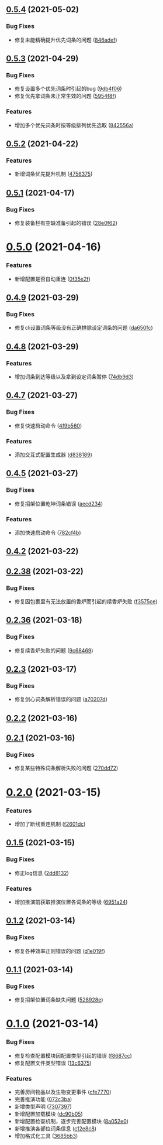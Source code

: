 ## [0.5.4](https://github.com/wsmud/deduce/compare/v0.5.3...v0.5.4) (2021-05-02)


### Bug Fixes

* 修复未能精确提升优先词条的问题 ([846adef](https://github.com/wsmud/deduce/commit/846adef735258bf6a72ba1d65614af073ad80b56))



## [0.5.3](https://github.com/wsmud/deduce/compare/v0.5.2...v0.5.3) (2021-04-29)


### Bug Fixes

* 修复设置多个优先词条时引起的bug ([9db4f06](https://github.com/wsmud/deduce/commit/9db4f066c8b6b4c7d44014c0e795d68a4b95c22c))
* 修复优先拿词条未正常生效的问题 ([5954f8f](https://github.com/wsmud/deduce/commit/5954f8fb99322cfe4c81d0977f9d81bcbb133ce5))


### Features

* 增加多个优先词条时按等级排列优先选取 ([842556a](https://github.com/wsmud/deduce/commit/842556a5e4c3e62a311e3a5b7ccb8db6c4000a8e))



## [0.5.2](https://github.com/wsmud/deduce/compare/v0.5.1...v0.5.2) (2021-04-22)


### Features

* 新增词条优先提升机制 ([4756375](https://github.com/wsmud/deduce/commit/4756375812382365c1aaaf981a0059d1aeed6830))



## [0.5.1](https://github.com/wsmud/deduce/compare/v0.5.0...v0.5.1) (2021-04-17)


### Bug Fixes

* 修复装备栏有空缺准备引起的错误 ([28e0f62](https://github.com/wsmud/deduce/commit/28e0f628991231fe1b546d456f7f9f9c4dcb2571))



# [0.5.0](https://github.com/wsmud/deduce/compare/v0.4.9...v0.5.0) (2021-04-16)


### Features

* 新增配置是否自动重连 ([0f35e2f](https://github.com/wsmud/deduce/commit/0f35e2fbe5299e16a9089847a19789a12b18b392))



## [0.4.9](https://github.com/wsmud/deduce/compare/v0.4.8...v0.4.9) (2021-03-29)


### Bug Fixes

* 修复cli设置词条等级没有正确排除设定词条的问题 ([da650fc](https://github.com/wsmud/deduce/commit/da650fccaf1c10a8449fa84a86fa5cd892f1554c))



## [0.4.8](https://github.com/wsmud/deduce/compare/v0.4.7...v0.4.8) (2021-03-29)


### Features

* 增加词条到达等级以及拿到设定词条暂停 ([74db9d3](https://github.com/wsmud/deduce/commit/74db9d36f9780949ef70740e4a6777ba18751882))



## [0.4.7](https://github.com/wsmud/deduce/compare/v0.4.6...v0.4.7) (2021-03-27)


### Bug Fixes

* 修复快速启动命令 ([4f9b560](https://github.com/wsmud/deduce/commit/4f9b560ce462adaa612e62862136d358c5084f40))


### Features

* 添加交互式配置生成器 ([d838189](https://github.com/wsmud/deduce/commit/d8381895f6cfb7b05aee9dc9fd3b544a93eba68a))



## [0.4.5](https://github.com/wsmud/deduce/compare/v0.4.2...v0.4.5) (2021-03-27)


### Bug Fixes

* 修复招架位置乾坤词条错误 ([aecd234](https://github.com/wsmud/deduce/commit/aecd234902c8f21cfb6bc2b8b045089bc4fdcea8))


### Features

* 添加快速启动命令 ([782cf4b](https://github.com/wsmud/deduce/commit/782cf4b33534f6d2216758c868457b82106fcbc0))



## [0.4.2](https://github.com/wsmud/deduce/compare/v0.2.38...v0.4.2) (2021-03-22)



## [0.2.38](https://github.com/wsmud/deduce/compare/v0.2.36...v0.2.38) (2021-03-22)


### Bug Fixes

* 修复因包裹里有无法放置的香炉而引起的续香炉失败 ([f3575ce](https://github.com/wsmud/deduce/commit/f3575ce86e4cc8389d6a246df913746b17809145))



## [0.2.36](https://github.com/wsmud/deduce/compare/v0.2.3...v0.2.36) (2021-03-18)


### Bug Fixes

* 修复续香炉失败的问题 ([9c68469](https://github.com/wsmud/deduce/commit/9c68469da632579981e5a987ebf32068227a3f3a))



## [0.2.3](https://github.com/wsmud/deduce/compare/v0.2.2...v0.2.3) (2021-03-17)


### Bug Fixes

* 修复剑心词条解析错误的问题 ([a70207d](https://github.com/wsmud/deduce/commit/a70207d2bcf5542bff88e1eae5bcb3e99f2c0fdf))



## [0.2.2](https://github.com/wsmud/deduce/compare/v0.2.1...v0.2.2) (2021-03-16)



## [0.2.1](https://github.com/wsmud/deduce/compare/v0.2.0...v0.2.1) (2021-03-16)


### Bug Fixes

* 修复某些特殊词条解析失败的问题 ([270dd72](https://github.com/wsmud/deduce/commit/270dd729b8b8f5989a9b498e20f8cd04506fdeae))



# [0.2.0](https://github.com/wsmud/deduce/compare/v0.1.5...v0.2.0) (2021-03-15)


### Features

* 增加了断线重连机制 ([f2601dc](https://github.com/wsmud/deduce/commit/f2601dce6c08fcfd4f5bd610357c54c4ace277f6))



## [0.1.5](https://github.com/wsmud/deduce/compare/v0.1.2...v0.1.5) (2021-03-15)


### Bug Fixes

* 修正log信息 ([2dd8132](https://github.com/wsmud/deduce/commit/2dd81328c42c5a511b7e3359e6aeb5a68a04a34e))


### Features

* 增加推演前获取推演位置各词条的等级 ([6951a24](https://github.com/wsmud/deduce/commit/6951a2437d62d64fee269b787a80d3cab2ebaa9f))



## [0.1.2](https://github.com/wsmud/deduce/compare/v0.1.1...v0.1.2) (2021-03-14)


### Bug Fixes

* 修复各种效率正则错误的问题 ([d1e019f](https://github.com/wsmud/deduce/commit/d1e019ff1955fce1b2e58398352dbe873b45e32a))



## [0.1.1](https://github.com/wsmud/deduce/compare/v0.1.0...v0.1.1) (2021-03-14)


### Bug Fixes

* 修复招架位置词条缺失问题 ([528928e](https://github.com/wsmud/deduce/commit/528928e5ca9d39bddc4e7b062deb30bfa339fd67))



# [0.1.0](https://github.com/wsmud/deduce/compare/dc90b053c555ca63bf914ec1fa71e6d5980cc41e...v0.1.0) (2021-03-14)


### Bug Fixes

* 修复检查配置模块因配置类型引起的错误 ([f8687cc](https://github.com/wsmud/deduce/commit/f8687ccd50e2ecaea5ecf15e91090f42bf38d845))
* 修复配置文件类型错误 ([13c6375](https://github.com/wsmud/deduce/commit/13c6375df30548be4e16c6f09ed985ba61b725b9))


### Features

* 完善房间物品以及生物变更事件 ([cfe7770](https://github.com/wsmud/deduce/commit/cfe77701434c2877c5243938e4fe6dfecf3ebdd5))
* 完善推演功能 ([072c3ba](https://github.com/wsmud/deduce/commit/072c3ba017f808bd2eeb1a7da750c53cdc7e7164))
* 新增类型声明 ([7307397](https://github.com/wsmud/deduce/commit/730739795568ecfa18c8281d6671048bfcc6eaa1))
* 新增配置加载模块 ([dc90b05](https://github.com/wsmud/deduce/commit/dc90b053c555ca63bf914ec1fa71e6d5980cc41e))
* 新增配置检查机制，逐步完善配置模块 ([8a052e0](https://github.com/wsmud/deduce/commit/8a052e0aecb1159e3ba9bed5b21821b2b9a78501))
* 新增推演各部位词条信息 ([c12e8c8](https://github.com/wsmud/deduce/commit/c12e8c8b99865dbe45f6bdf925342a48738c3a31))
* 增加格式化工具 ([3685bb3](https://github.com/wsmud/deduce/commit/3685bb3139b0995837456d4aa565d693b861ff3a))



